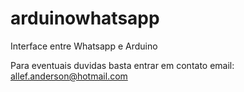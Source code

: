 # arduinowhatsapp
Interface entre Whatsapp e Arduino

Para eventuais duvidas basta entrar em contato
email: allef.anderson@hotmail.com

